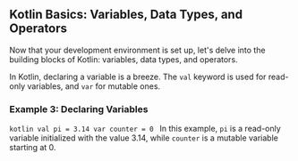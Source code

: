 ## Kotlin Basics: Variables, Data Types, and Operators
Now that your development environment is set up, let's delve into the building blocks of Kotlin: variables, data types, and operators.

In Kotlin, declaring a variable is a breeze. The `val` keyword is used for read-only variables, and `var` for mutable ones. 

### Example 3: Declaring Variables 
```kotlin val pi = 3.14 var counter = 0 ``` In this example, `pi` is a read-only variable initialized with the value 3.14, while `counter` is a mutable variable starting at 0.